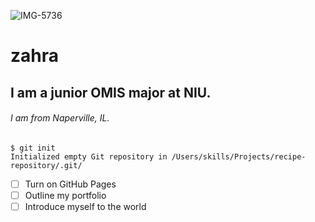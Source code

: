 ![IMG-5736](https://user-images.githubusercontent.com/122848885/214881611-090cb328-1f63-417b-8a58-bac8f6e88d81.JPG)
# zahra
## I am a junior OMIS major at NIU.
###### I am from Naperville, IL.
```
$ git init
Initialized empty Git repository in /Users/skills/Projects/recipe-repository/.git/
```
- [ ] Turn on GitHub Pages
- [ ] Outline my portfolio
- [ ] Introduce myself to the world
